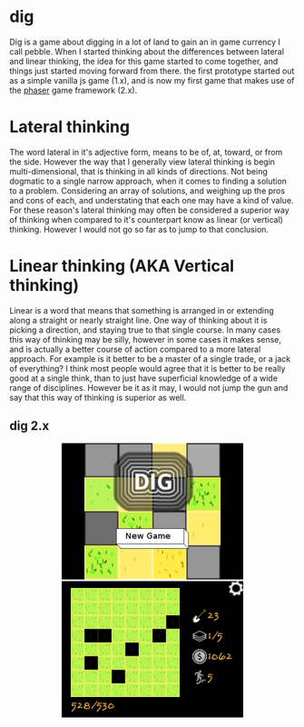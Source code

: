 # dig

Dig is a game about digging in a lot of land to gain an in game currency I call pebble. When I started thinking about the differences between lateral and linear thinking, the idea for this game started to come together, and things just started moving forward from there. the first prototype started out as a simple vanilla js game (1.x), and is now my first game that makes use of the [phaser](https://phaser.io/) game framework (2.x).

# Lateral thinking

The word lateral in it's adjective form, means to be of, at, toward, or from the side. However the way that I generally view lateral thinking is begin multi-dimensional, that is thinking in all kinds of directions. Not being dogmatic to a single narrow approach, when it comes to finding a solution to a problem. Considering an array of solutions, and weighing up the pros and cons of each, and understating that each one may have a kind of value. For these reason's lateral thinking may often be considered a superior way of thinking when compared to it's counterpart know as linear (or vertical) thinking. However I would not go so far as to jump to that conclusion.

# Linear thinking (AKA Vertical thinking)

Linear is a word that means that something is arranged in or extending along a straight or nearly straight line. One way of thinking about it is picking a direction, and staying true to that single course. In many cases this way of thinking may be silly, however in some cases it makes sense, and is actually a better course of action compared to a more lateral approach. For example is it better to be a master of a single trade, or a jack of everything? I think most people would agree that it is better to be really good at a single think, than to just have superficial knowledge of a wide range of disciplines. However be it as it may, I would not jump the gun and say that this way of thinking is superior as well.

## dig 2.x

<div align="center">
<img width="320" height="240" src="./screenshots/title_2_11_7.png">
</div>

<div align="center">
<img width="320" height="240" src="./screenshots/game_run_2_11_7.png">
</div>